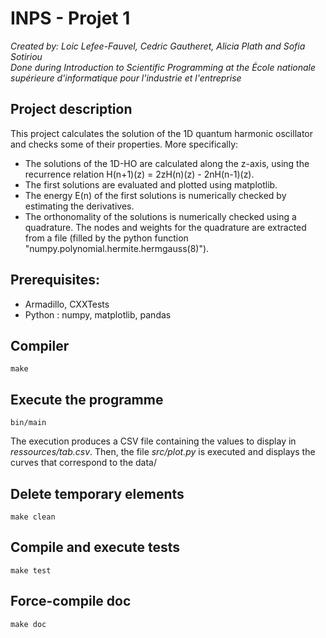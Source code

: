 # INPS - Projet 1
*Created by: Loic Lefee-Fauvel, Cedric Gautheret, Alicia Plath and Sofia Sotiriou <br> Done during Introduction to Scientific Programming at the École nationale supérieure d'informatique pour l'industrie et l'entreprise* 

## Project description 

This project calculates the solution of the 1D quantum harmonic oscillator and checks some of their properties. More specifically: 
- The solutions of the 1D-HO are calculated along the z-axis, using the recurrence relation H(n+1)(z) = 2zH(n)(z) - 2nH(n-1)(z).
- The first solutions are evaluated and plotted using matplotlib.
- The energy E(n) of the first solutions is numerically checked by estimating the derivatives.
- The orthonomality of the solutions is numerically checked using a quadrature. The nodes and weights for the quadrature are extracted from a file (filled by the python function "numpy.polynomial.hermite.hermgauss(8)").

## Prerequisites:
 - Armadillo, CXXTests
 - Python : numpy, matplotlib, pandas


## Compiler
```{shell}
make
```

## Execute the programme
```{shell}
bin/main
```
The execution produces a CSV file containing the values to display in  _ressources/tab.csv_. Then, the file _src/plot.py_ is executed and displays the curves that correspond to the data/ 


## Delete temporary elements
```{shell}
make clean
```

## Compile and execute tests
```{shell}
make test
```

## Force-compile doc
```{shell}
make doc
```